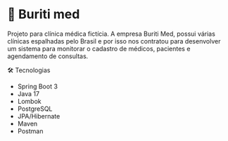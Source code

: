 # 🏥 Buriti med

Projeto para clínica médica fictícia. A empresa Buriti Med, possui várias clínicas espalhadas pelo Brasil e por isso 
nos contratou para desenvolver um sistema para monitorar o cadastro de médicos, pacientes e agendamento de consultas.



🛠️ Tecnologias  
* Spring Boot 3
* Java 17
* Lombok
* PostgreSQL
* JPA/Hibernate
* Maven
* Postman